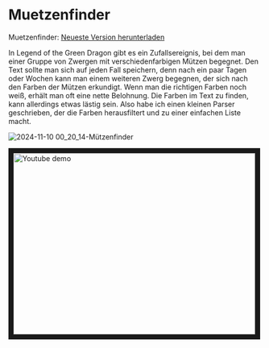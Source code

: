 # Muetzenfinder
Muetzenfinder: [Neueste Version herunterladen](https://github.com/Alsweider/Muetzenfinder/releases/latest)

In Legend of the Green Dragon gibt es ein Zufallsereignis, bei dem man einer Gruppe von Zwergen mit verschiedenfarbigen Mützen begegnet. 
Den Text sollte man sich auf jeden Fall speichern, denn nach ein paar Tagen oder Wochen kann man einem weiteren Zwerg begegnen, der sich 
nach den Farben der Mützen erkundigt. Wenn man die richtigen Farben noch weiß, erhält man oft eine nette Belohnung. Die Farben im Text zu finden, 
kann allerdings etwas lästig sein. Also habe ich einen kleinen Parser geschrieben, der die Farben herausfiltert und zu einer einfachen Liste macht.

![2024-11-10 00_20_14-Mützenfinder](https://github.com/user-attachments/assets/84667bc2-419a-406b-a0f4-f79ad11b00d7)

<a href="https://www.youtube-nocookie.com/embed/UFrNLG1U7Kg
" target="_blank"><img src="http://img.youtube.com/vi/UFrNLG1U7Kg/0.jpg" 
alt="Youtube demo" width="480" height="360" border="10" /></a>
